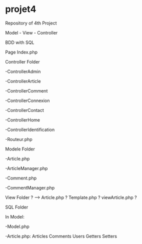 # projet4

Repository of 4th Project

Model - View - Controller

BDD with SQL

Page Index.php

Controller Folder

-ControllerAdmin

-ControllerArticle

-ControllerComment

-ControllerConnexion

-ControllerContact

-ControllerHome

-ControllerIdentification

-Routeur.php

Modele Folder

-Article.php

-ArticleManager.php

-Comment.php

-CommentManager.php

View Folder ? 
--> Article.php ? 
Template.php ? 
viewArticle.php ?

SQL Folder

In Model:

-Model.php

-Article.php: 
Articles
Comments
Users
Getters
Setters
